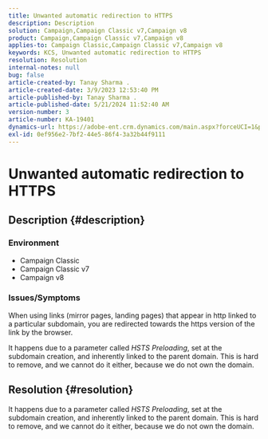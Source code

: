 ```yaml
---
title: Unwanted automatic redirection to HTTPS
description: Description
solution: Campaign,Campaign Classic v7,Campaign v8
product: Campaign,Campaign Classic v7,Campaign v8
applies-to: Campaign Classic,Campaign Classic v7,Campaign v8
keywords: KCS, Unwanted automatic redirection to HTTPS
resolution: Resolution
internal-notes: null
bug: false
article-created-by: Tanay Sharma .
article-created-date: 3/9/2023 12:53:40 PM
article-published-by: Tanay Sharma .
article-published-date: 5/21/2024 11:52:40 AM
version-number: 3
article-number: KA-19401
dynamics-url: https://adobe-ent.crm.dynamics.com/main.aspx?forceUCI=1&pagetype=entityrecord&etn=knowledgearticle&id=5df1d665-79be-ed11-83ff-6045bd006ce9
exl-id: 0ef956e2-7bf2-44e5-86f4-3a32b44f9111
---
```

# Unwanted automatic redirection to HTTPS

## Description {#description}


### Environment

- Campaign Classic
- Campaign Classic v7
- Campaign v8


### Issues/Symptoms

When using links (mirror pages, landing pages) that appear in http linked to a particular subdomain, you are redirected towards the https version of the link by the browser.

It happens due to a parameter called *HSTS Preloading*, set at the subdomain creation, and inherently linked to the parent domain. This is hard to remove, and we cannot do it either, because we do not own the domain.


## Resolution {#resolution}


It happens due to a parameter called *HSTS Preloading*, set at the subdomain creation, and inherently linked to the parent domain. This is hard to remove, and we cannot do it either, because we do not own the domain.
